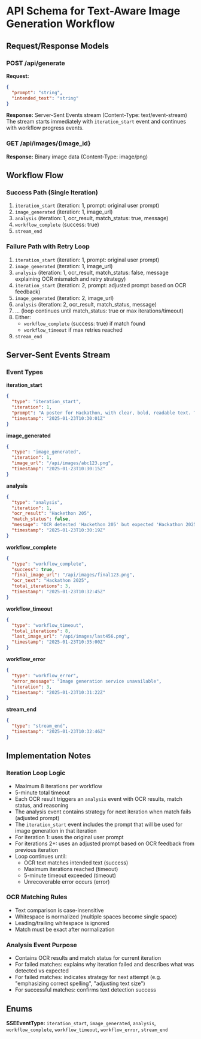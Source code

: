 # API Schema for Text-Aware Image Generation Workflow

## Request/Response Models

### POST /api/generate
**Request:**
```json
{
  "prompt": "string",
  "intended_text": "string"
}
```

**Response:** Server-Sent Events stream (Content-Type: text/event-stream)
The stream starts immediately with `iteration_start` event and continues with workflow progress events.

### GET /api/images/{image_id}
**Response:** Binary image data (Content-Type: image/png)

## Workflow Flow

### Success Path (Single Iteration)
1. `iteration_start` (iteration: 1, prompt: original user prompt)
2. `image_generated` (iteration: 1, image_url)
3. `analysis` (iteration: 1, ocr_result, match_status: true, message)
4. `workflow_complete` (success: true)
5. `stream_end`

### Failure Path with Retry Loop
1. `iteration_start` (iteration: 1, prompt: original user prompt)
2. `image_generated` (iteration: 1, image_url)
3. `analysis` (iteration: 1, ocr_result, match_status: false, message explaining OCR mismatch and retry strategy)
4. `iteration_start` (iteration: 2, prompt: adjusted prompt based on OCR feedback)
5. `image_generated` (iteration: 2, image_url)
6. `analysis` (iteration: 2, ocr_result, match_status, message)
7. ... (loop continues until match_status: true or max iterations/timeout)
9. Either:
   - `workflow_complete` (success: true) if match found
   - `workflow_timeout` if max retries reached
10. `stream_end`

## Server-Sent Events Stream

### Event Types

**iteration_start**
```json
{
  "type": "iteration_start",
  "iteration": 1,
  "prompt": "A poster for Hackathon, with clear, bold, readable text. Text: 'Hackathon 2025'.",
  "timestamp": "2025-01-23T10:30:01Z"
}
```

**image_generated**
```json
{
  "type": "image_generated",
  "iteration": 1,
  "image_url": "/api/images/abc123.png",
  "timestamp": "2025-01-23T10:30:15Z"
}
```

**analysis**
```json
{
  "type": "analysis",
  "iteration": 1,
  "ocr_result": "Hackethon 205",
  "match_status": false,
  "message": "OCR detected 'Hackethon 205' but expected 'Hackathon 2025'. Retrying with emphasis on correct spelling...",
  "timestamp": "2025-01-23T10:30:19Z"
}
```

**workflow_complete**
```json
{
  "type": "workflow_complete",
  "success": true,
  "final_image_url": "/api/images/final123.png",
  "ocr_text": "Hackathon 2025",
  "total_iterations": 3,
  "timestamp": "2025-01-23T10:32:45Z"
}
```

**workflow_timeout**
```json
{
  "type": "workflow_timeout",
  "total_iterations": 8,
  "last_image_url": "/api/images/last456.png",
  "timestamp": "2025-01-23T10:35:00Z"
}
```

**workflow_error**
```json
{
  "type": "workflow_error",
  "error_message": "Image generation service unavailable",
  "iteration": 3,
  "timestamp": "2025-01-23T10:31:22Z"
}
```

**stream_end**
```json
{
  "type": "stream_end",
  "timestamp": "2025-01-23T10:32:46Z"
}
```

## Implementation Notes

### Iteration Loop Logic
- Maximum 8 iterations per workflow
- 5-minute total timeout
- Each OCR result triggers an `analysis` event with OCR results, match status, and reasoning
- The analysis event contains strategy for next iteration when match fails (adjusted prompt)
- The `iteration_start` event includes the prompt that will be used for image generation in that iteration
- For iteration 1: uses the original user prompt
- For iterations 2+: uses an adjusted prompt based on OCR feedback from previous iteration
- Loop continues until:
  - OCR text matches intended text (success)
  - Maximum iterations reached (timeout)
  - 5-minute timeout exceeded (timeout)
  - Unrecoverable error occurs (error)

### OCR Matching Rules
- Text comparison is case-insensitive
- Whitespace is normalized (multiple spaces become single space)
- Leading/trailing whitespace is ignored
- Match must be exact after normalization

### Analysis Event Purpose
- Contains OCR results and match status for current iteration
- For failed matches: explains why iteration failed and describes what was detected vs expected
- For failed matches: indicates strategy for next attempt (e.g. "emphasizing correct spelling", "adjusting text size")
- For successful matches: confirms text detection success

## Enums

**SSEEventType:** `iteration_start`, `image_generated`, `analysis`, `workflow_complete`, `workflow_timeout`, `workflow_error`, `stream_end`